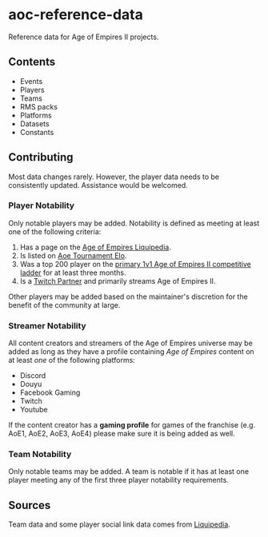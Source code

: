 # aoc-reference-data

Reference data for Age of Empires II projects.

## Contents

- Events
- Players
- Teams
- RMS packs
- Platforms
- Datasets
- Constants

## Contributing

Most data changes rarely. However, the player data needs to be consistently updated. Assistance would be welcomed.

### Player Notability

Only notable players may be added. Notability is defined as meeting at least one of the following criteria:

1. Has a page on the [Age of Empires Liquipedia](https://liquipedia.net/ageofempires/Main_Page).
1. Is listed on [Aoe Tournament Elo](https://aoe-elo.com/).
1. Was a top 200 player on the [primary 1v1 Age of Empires II competitive ladder](https://aoe2.net/#aoe2de-leaderboard-rm-1v1) for at least three months.
1. Is a [Twitch Partner](https://www.twitch.tv/p/partners/) and primarily streams Age of Empires II.

Other players may be added based on the maintainer's discretion for the benefit of the community at large.

### Streamer Notability

All content creators and streamers of the Age of Empires universe may be added as long as they have a profile containing *Age of Empires* content on at least _one_ of the following platforms:

- Discord
- Douyu
- Facebook Gaming
- Twitch
- Youtube


If the content creator has a **gaming profile** for games of the franchise (e.g. AoE1, AoE2, AoE3, AoE4) please make sure it is being added as well.


### Team Notability

Only notable teams may be added. A team is notable if it has at least one player meeting any of the first three player notability requirements.

## Sources

Team data and some player social link data comes from [Liquipedia](https://liquipedia.net/ageofempires/Main_Page).
